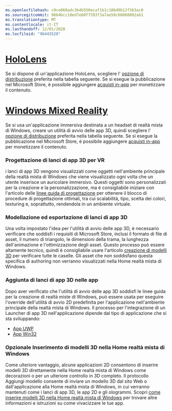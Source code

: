 ```yaml
---
ms.openlocfilehash: c9ce068adc3b4b550ecaf1b1c106d9b12f363ac0
ms.sourcegitcommit: 9664bcc10ed7e60f7593f3a7ae58c66060802ab1
ms.translationtype: MT
ms.contentlocale: it-IT
ms.lasthandoff: 12/01/2020
ms.locfileid: "96443520"
---
```

# <a name="hololens"></a>[HoloLens](#tab/hololens)

Se si dispone di un'applicazione HoloLens, scegliere l' [opzione di distribuzione](../distribute-overview.md#distribution-options) preferita nella tabella seguente. Se si esegue la pubblicazione nel Microsoft Store, è possibile aggiungere [acquisti in-app](../in-app-purchases.md) per monetizzare il contenuto.

# <a name="windows-mixed-reality"></a>[Windows Mixed Reality](#tab/wmr)

Se si usa un'applicazione immersiva destinata a un headset di realtà mista di Windows, creare un utilità di avvio delle app 3D, quindi scegliere l' [opzione di distribuzione](../distribute-overview.md#distribution-options) preferita nella tabella seguente. Se si esegue la pubblicazione nel Microsoft Store, è possibile aggiungere [acquisti in-app](../in-app-purchases.md) per monetizzare il contenuto.

### <a name="designing-3d-app-launchers-for-vr"></a>Progettazione di lanci di app 3D per VR 

i lanci di app 3D vengono visualizzati come oggetti nell'ambiente principale della realtà mista di Windows che viene visualizzato ogni volta che un utente inserisce un auricolare immersivo. Questi oggetti sono personalizzati per la creazione e la personalizzazione, ma è consigliabile iniziare con l'articolo delle [linee guida di progettazione](../3d-app-launcher-design-guidance.md) per ottenere il blocco di procedure di progettazione ottimali, tra cui scalabilità, tipo, scelta dei colori, texturing e, soprattutto, rendendola in un ambiente virtuale.

### <a name="modeling-and-exporting-3d-app-launchers"></a>Modellazione ed esportazione di lanci di app 3D

Una volta impostato l'idea per l'utilità di avvio delle app 3D, è necessario verificare che soddisfi i requisiti di Microsoft Store, inclusi il formato di file di asset, il numero di triangolo, le dimensioni della trama, la lunghezza dell'animazione e l'ottimizzazione degli asset. Questo processo può essere altamente tecnico, quindi è consigliabile usare l'articolo [creazione di modelli 3D](../creating-3d-models-for-use-in-the-windows-mixed-reality-home.md) per verificare tutte le caselle. Gli asset che non soddisfano questa specifica di authoring non verranno visualizzati nella Home realtà mista di Windows.

### <a name="adding-3d-app-launchers-in-your-apps"></a>Aggiunta di lanci di app 3D nelle app

Dopo aver verificato che l'utilità di avvio delle app 3D soddisfi le linee guida per la creazione di realtà miste di Windows, può essere usata per eseguire l'override dell'utilità di avvio 2D predefinita per l'applicazione nell'ambiente principale della realtà mista di Windows. Il processo per l'integrazione di un Launcher di app 3D nell'applicazione dipende dal tipo di applicazione che si sta sviluppando:

* [App UWP](../implementing-3d-app-launchers.md)
* [App Win32](../implementing-3d-app-launchers-win32.md)

### <a name="optional-placing-3d-models-in-the-windows-mixed-reality-home"></a>Opzionale Inserimento di modelli 3D nella Home realtà mista di Windows

Come ulteriore vantaggio, alcune applicazioni 2D consentono di inserire modelli 3D direttamente nella Home realtà mista di Windows come decorazioni o per un ulteriore controllo in 3D completo. Il protocollo Aggiungi modello consente di inviare un modello 3D dal sito Web o dall'applicazione alla Home realtà mista di Windows, in cui verranno mantenuti come i lanci di app 3D, le app 2D e gli ologrammi. Scopri [come inserire modelli 3D nella Home realtà mista di Windows](../enable-placement-of-3d-models-in-the-home.md) per trovare altre informazioni e istruzioni su come vivacizzare le tue app.